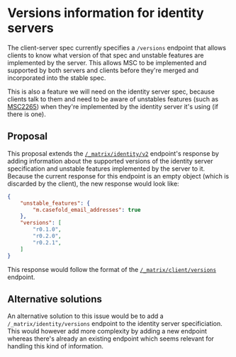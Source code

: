 # Versions information for identity servers

The client-server spec currently specifies a `/versions` endpoint that allows
clients to know what version of that spec and unstable features are implemented
by the server. This allows MSC to be implemented and supported by both servers
and clients before they're merged and incorporated into the stable spec.

This is also a feature we will need on the identity server spec, because
clients talk to them and need to be aware of unstables features (such as
[MSC2265](https://github.com/matrix-org/matrix-doc/pull/2265)) when they're
implemented by the identity server it's using (if there is one).

## Proposal

This proposal extends the [`/_matrix/identity/v2`](https://matrix.org/docs/spec/identity_service/r0.2.1#get-matrix-identity-api-v1)
endpoint's response by adding information about the supported versions of the
identity server specification and unstable features implemented by the server
to it. Because the current response for this endpoint is an empty object
(which is discarded by the client), the new response would look like:

```json
{
    "unstable_features": {
        "m.casefold_email_addresses": true
    },
    "versions": [
        "r0.1.0",
        "r0.2.0",
        "r0.2.1",
    ]
}
```

This response would follow the format of the [`/_matrix/client/versions`](https://matrix.org/docs/spec/client_server/unstable#get-matrix-client-versions) endpoint.

## Alternative solutions

An alternative solution to this issue would be to add a
`/_matrix/identity/versions` endpoint to the identity server specificiation.
This would however add more complexity by adding a new endpoint whereas there's
already an existing endpoint which seems relevant for handling this kind of
information.
